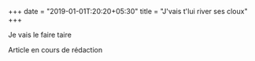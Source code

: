 +++
date = "2019-01-01T:20:20+05:30"
title = "J'vais t'lui river ses cloux"
+++

Je vais le faire taire

<!--more-->
Article en cours de rédaction
